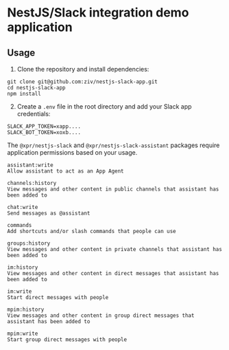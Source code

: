 # NestJS/Slack integration demo application

## Usage

1. Clone the repository and install dependencies:

```shell
git clone git@github.com:ziv/nestjs-slack-app.git
cd nestjs-slack-app
npm install
```

2. Create a `.env` file in the root directory and add your Slack app credentials:

```
SLACK_APP_TOKEN=xapp....
SLACK_BOT_TOKEN=xoxb....
```

The `@xpr/nestjs-slack` and `@xpr/nestjs-slack-assistant` packages require application permissions based on your usage.

```
assistant:write
Allow assistant to act as an App Agent

channels:history
View messages and other content in public channels that assistant has been added to

chat:write
Send messages as @assistant

commands
Add shortcuts and/or slash commands that people can use

groups:history
View messages and other content in private channels that assistant has been added to

im:history
View messages and other content in direct messages that assistant has been added to

im:write
Start direct messages with people

mpim:history
View messages and other content in group direct messages that assistant has been added to

mpim:write
Start group direct messages with people
```